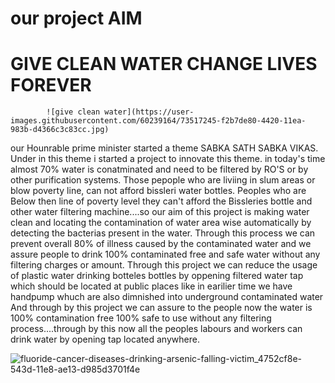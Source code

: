 # our project AIM 
#                         GIVE CLEAN WATER CHANGE LIVES FOREVER
            ![give clean water](https://user-images.githubusercontent.com/60239164/73517245-f2b7de80-4420-11ea-983b-d4366c3c83cc.jpg)

our Hounrable prime minister started a theme SABKA SATH SABKA VIKAS. 
Under in this theme i started a project to innovate this theme.
in today's time almost 70% water is conatminated and need to be filtered by RO'S or by other purification systems.
Those pepople who are liviing  in slum areas or blow poverty line, can not afford bissleri water bottles. 
Peoples who are Below then line of poverty level they can't afford the Bissleries bottle and other water filtering machine....so our aim of this project is making water clean and locating the contamination of water area wise automatically by detecting the bacterias present in the water. Through this process we can prevent overall 80% of illness caused by the contaminated water and we assure people to drink 100% contaminated free and safe water without any filtering charges or amount.
Through this project we can reduce the usage of plastic water drinking botteles bottles by oppening filtered water tap which should be located at public places like in earilier time we have handpump whuch are also dimnished into underground contaminated water And through by this project we can assure to the people now the water is 100% contamination free 100% safe to use without any filtering process....through by this now all the peoples labours and workers can drink water by opening tap located anywhere. 

![fluoride-cancer-diseases-drinking-arsenic-falling-victim_4752cf8e-543d-11e8-ae13-d985d3701f4e](https://user-images.githubusercontent.com/60239164/73449711-c604b800-4389-11ea-8187-b9d7d1f00592.jpg)
